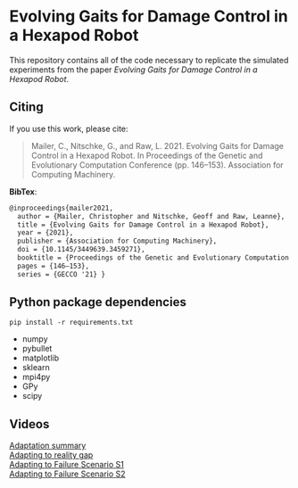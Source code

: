 # Evolving Gaits for Damage Control in a Hexapod Robot

This repository contains all of the code necessary to replicate the simulated experiments from the paper *Evolving Gaits for Damage Control in a Hexapod Robot*.

## Citing
If you use this work, please cite:

>Mailer, C., Nitschke, G., and Raw, L. 2021. Evolving Gaits for Damage Control in a Hexapod Robot. In Proceedings of the Genetic and Evolutionary Computation Conference (pp. 146–153). Association for Computing Machinery.

**BibTex**:
```latex
@inproceedings{mailer2021,
  author = {Mailer, Christopher and Nitschke, Geoff and Raw, Leanne},
  title = {Evolving Gaits for Damage Control in a Hexapod Robot},
  year = {2021},
  publisher = {Association for Computing Machinery},
  doi = {10.1145/3449639.3459271},
  booktitle = {Proceedings of the Genetic and Evolutionary Computation Conference},
  pages = {146–153},
  series = {GECCO '21} }
``` 

## Python package dependencies
```shell
pip install -r requirements.txt
```
* numpy
* pybullet
* matplotlib
* sklearn
* mpi4py
* GPy
* scipy

## Videos
[Adaptation summary](https://youtu.be/3KyUpPa7iBk)\
[Adapting to reality gap](https://youtu.be/4OiwZUYhZuA)\
[Adapting to Failure Scenario S1](https://youtu.be/4rsNQu46i6c)\
[Adapting to Failure Scenario S2](https://youtu.be/6fp-Spu_-Wc)



